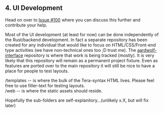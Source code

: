 ## 4.  UI Development

Head on over to [Issue #100](https://github.com/BanjoFox/aardwolf/issues/100) where you can discuss this further and contribute your help.

Most of the UI development (at least for now) can be done independently of the Rust/backend development.  In fact a separate repository has been created for any individual that would like to focus on HTML/CSS/Front-end type activities (we have non-technical ones too ;D trust me).
The [aardwolf-interface](https://github.com/BanjoFox/aardwolf-interface) repository is where that work is being tracked (mostly).  It is very likely that this repository will remain as a permanent project fixture.  Even as features are ported over to the main repository it will still be nice to have a place for people to test layouts.

/templates -- is where the bulk of the Tera-syntax HTML lives.  Please feel free to use filler-text for testing layouts.  
/web -- is where the static assets should reside.

Hopefully the sub-folders are self-explanitory...(unlikely x.X, but will fix later)
